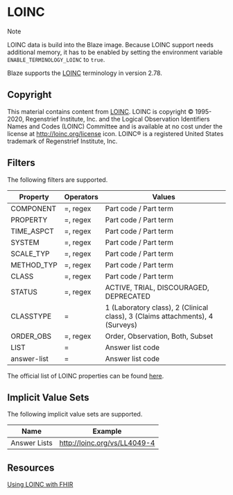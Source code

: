 # LOINC <Badge type="info" text="Feature: TERMINOLOGY_LOINC"/> <Badge type="warning" text="Since 0.32"/>

> [!NOTE]
> LOINC data is build into the Blaze image. Because LOINC support needs additional memory, it has to be enabled by setting the environment variable `ENABLE_TERMINOLOGY_LOINC` to `true`.

Blaze supports the [LOINC](https://loinc.org) terminology in version 2.78.

## Copyright

This material contains content from [LOINC](http://loinc.org). LOINC is copyright © 1995-2020, Regenstrief Institute, Inc. and the Logical Observation Identifiers Names and Codes (LOINC) Committee and is available at no cost under the license at http://loinc.org/license icon. LOINC® is a registered United States trademark of Regenstrief Institute, Inc.

## Filters

The following filters are supported.

| Property    | Operators | Values                                                                        |
|-------------|-----------|-------------------------------------------------------------------------------|
| COMPONENT   | =, regex  | Part code / Part term                                                         |
| PROPERTY    | =, regex  | Part code / Part term                                                         |
| TIME_ASPCT  | =, regex  | Part code / Part term                                                         |
| SYSTEM      | =, regex  | Part code / Part term                                                         |
| SCALE_TYP   | =, regex  | Part code / Part term                                                         |
| METHOD_TYP  | =, regex  | Part code / Part term                                                         |
| CLASS       | =, regex  | Part code / Part term                                                         |
| STATUS      | =, regex  | ACTIVE, TRIAL, DISCOURAGED, DEPRECATED                                        |
| CLASSTYPE   | =         | 1 (Laboratory class), 2 (Clinical class), 3 (Claims attachments), 4 (Surveys) |
| ORDER_OBS   | =, regex  | Order, Observation, Both, Subset                                              |
| LIST        | =         | Answer list code <Badge type="danger" text="Deprecated"/>                     |
| answer-list | =         | Answer list code                                                              |

The official list of LOINC properties can be found [here](https://loinc.org/property/).

## Implicit Value Sets

The following implicit value sets are supported.

| Name         | Example                      |
|--------------|------------------------------|
| Answer Lists | http://loinc.org/vs/LL4049-4 |

## Resources

[Using LOINC with FHIR](https://terminology.hl7.org/LOINC.html)
